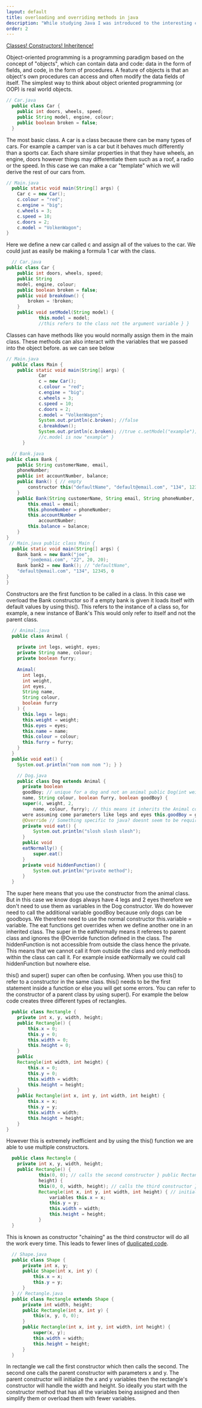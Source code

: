 ```yaml
---
layout: default
title: overloading and overriding methods in java
description: "While studying Java I was introduced to the interesting concept of method overloading."
order: 2
---
```


[Classes! Constructors! Inheritence!](https://www.youtube.com/watch?v=PUttqdr38t4)

Object-oriented programming is a programming paradigm based on the concept of "objects", which can contain data and code: data in the form of fields, and code, in the form of procedures. A feature of objects is that an object's own procedures can access and often modify the data fields of itself. The simplest way to think about object oriented programming (or OOP) is real world objects.

```java
// Car.java 
  public class Car { 
    public int doors, wheels, speed; 
    public String model, engine, colour; 
    public boolean broken = false; 
  }

```

The most basic class. A car is a class because there can be many types of cars. For example a camper van is a car but it behaves much differently than a sports car. Each share similar properties in that they have wheels, an engine, doors however things may differentiate them such as a roof, a radio or the speed. In this case we can make a car "template" which we will derive the rest of our cars from.

```java
// Main.java 
  public static void main(String[] args) {
    Car c = new Car();
    c.colour = "red";
    c.engine = "big";
    c.wheels = 3;
    c.speed = 10;
    c.doors = 2;
    c.model = "VolkenWagon";
}
```
Here we define a new car called c and assign all of the values to the car. We could just as easily be making a formula 1 car with the class.

```java
  // Car.java
public class Car {
    public int doors, wheels, speed;
    public String
    model, engine, colour;
    public boolean broken = false;
    public void breakdown() {
        broken = !broken;
    }
    public void setModel(String model) {
            this.model = model;
            //this refers to the class not the argument variable } }
```


Classes can have methods like you would normally assign them in the main class. These methods can also interact with the variables that we passed into the object before. as we can see below

```java
// Main.java 
  public class Main {
    public static void main(String[] args) {
            Car
            c = new Car();
            c.colour = "red";
            c.engine = "big";
            c.wheels = 3;
            c.speed = 10;
            c.doors = 2;
            c.model = "VolkenWagon";
            System.out.println(c.broken); //false
            c.breakdown();
            System.out.println(c.broken); //true c.setModel("example");
            //c.model is now "example" } 
      }
```
```java
  // Bank.java 
public class Bank {
    public String customerName, email,
    phoneNumber;
    public int accountNumber, balance;
    public Bank() { // empty
        constructor this("defaultName", "default@email.com", "134", 12345, 0);
    }
    public Bank(String customerName, String email, String phoneNumber, int accountNumber, int balance) { 
        this.email = email;
        this.phoneNumber = phoneNumber;
        this.accountNumber =
            accountNumber;
        this.balance = balance;
    }
}
 // Main.java public class Main {
  public static void main(String[] args) {
    Bank bank = new Bank("joe",
        "joe@emai.com", "22", 20, 20);
    Bank bank2 = new Bank(); // "defaultName",
    "default@email.com", "134", 12345, 0
}
}
```

Constructors are the first function to be called in a class. In this case we overload the Bank constructor so if a empty bank is given it loads itself with default values by using this(). This refers to the instance of a class so, for example, a new instance of Bank's This would only refer to itself and not the parent class.

```java
  // Animal.java
  public class Animal {
  
    private int legs, weight, eyes;
    private String name, colour;
    private boolean furry;
  
    Animal(
      int legs,
      int weight,
      int eyes,
      String name,
      String colour,
      boolean furry
    ) {
      this.legs = legs;
      this.weight = weight;
      this.eyes = eyes;
      this.name = name;
      this.colour = colour;
      this.furry = furry;
    }
  }
  public void eat() {
    System.out.println("nom nom nom "); } } 

    // Dog.java 
    public class Dog extends Animal {
      private boolean
      goodBoy; // unique for a dog and not an animal public Dog(int weight, String
      name, String colour, boolean furry, boolean goodBoy) {
      super(4, weight, 2,
          name, colour, furry); // this means it inherits the Animal constructor but
      were assuming come parameters like legs and eyes this.goodBoy = goodBoy; }
      @Override // Something specific to java? doesnt seem to be required. 
      private void eat() {
          System.out.println("slosh slosh slosh");
      }
      public void
      eatNormally() {
          super.eat()
      }
      private void hiddenFunction() {
          System.out.println("private method");
      }
  }
```


The super here means that you use the constructor from the animal class. But in this case we know dogs always have 4 legs and 2 eyes therefore we don't need to use them as variables in the Dog constructor. We do however need to call the additional variable goodBoy because only dogs can be goodboys. We therefore need to use the normal constructor this.variable = variable. The eat functions get overrides when we define another one in an inherited class. The super in the eatNormally means it referees to parent class and ignores the @Override function defined in the class. The hiddenFunction is not accessible from outside the class hence the private. This means that we cannot call it from outside the class and only methods within the class can call it. For example inside eatNormally we could call hiddenFunction but nowhere else.

this() and super() super can often be confusing. When you use this() to refer to a constructor in the same class. this() needs to be the first statement inside a function or else you will get some errors. You can refer to the constructor of a parent class by using super(). For example the below code creates three different types of rectangles.

```java
  public class Rectangle {
    private int x, y, width, height;
    public Rectangle() {
        this.x = 0;
        this.y = 0;
        this.width = 0;
        this.height = 0;
    }
    public
    Rectangle(int width, int height) {
        this.x = 0;
        this.y = 0;
        this.width = width;
        this.height = height;
    }
    public Rectangle(int x, int y, int width, int height) {
        this.x = x;
        this.y = y;
        this.width = width;
        this.height = height;
    }
}
```

However this is extremely inefficient and by using the this() function we are able to use multiple constructors.

```java
  public class Rectangle {
    private int x, y, width, height;
    public Rectangle() {
            this(0, 0); // calls the second constructor } public Rectangle(int width, int
            height) {
            this(0, 0, width, height); // calls the third constructor } public
            Rectangle(int x, int y, int width, int height) { // initializes all the
                variables this.x = x;
                this.y = y;
                this.width = width;
                this.height = height;
            }
  }
```

This is known as constructor "chaining" as the third constructor will do all the work every time. This leads to fewer lines of [duplicated code](https://en.wikipedia.org/wiki/Don%27t_repeat_yourself).

```java
  // Shape.java 
  public class Shape {
      private int x, y;
      public Shape(int x, int y) {
          this.x = x;
          this.y = y;
      }
  } // Rectangle.java 
  public class Rectangle extends Shape {
      private int width, height;
      public Rectangle(int x, int y) {
          this(x, y, 0, 0);
      }
      public Rectangle(int x, int y, int width, int height) {
          super(x, y);
          this.width = width;
          this.height = height;
      }
  }
```

In rectangle we call the first constructor which then calls the second. The second one calls the parent constructor with parameters x and y. The parent constructor will initialize the x and y variables then the rectangle's constructor will handle the width and height. So ideally you start with the constructor method that has all the variables being assigned and then simplify them or overload them with fewer variables.
